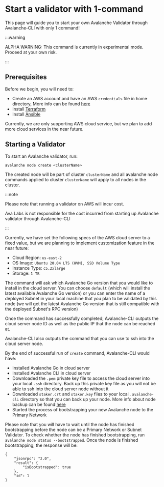 # Start a validator with 1-command

This page will guide you to start your own Avalanche Validator through Avalanche-CLI with only 
1 command!

:::warning

ALPHA WARNING: This command is currently in experimental mode. Proceed at your own risk.

:::

## Prerequisites

Before we begin, you will need to: 
- Create an AWS account and have an AWS `credentials` file in home directory, More info can be 
found [here](https://docs.aws.amazon.com/sdkref/latest/guide/file-format.html#file-format-creds)
- Install [Terraform](https://developer.hashicorp.com/terraform/tutorials/aws-get-started/install-cli)
- Install [Ansible](https://crunchify.com/how-to-install-ansible-on-macos/)

Currently, we are only supporting AWS cloud service, but we plan to add more cloud services in the
near future.

## Starting a Validator

To start an Avalanche validator, run:

```shell
avalanche node create <clusterName>
```

The created node will be part of cluster `clusterName` and all avalanche node commands applied to 
cluster `clusterName` will apply to all nodes in the cluster.

:::note

Please note that running a validator on AWS will incur cost. 

Ava Labs is not responsible for the cost incurred from starting up Avalanche validator through 
Avalanche-CLI

:::

Currently, we have set the following specs of the AWS cloud server to a fixed value, but we are 
planning to implement customization feature in the near future: 
- Cloud Region: `us-east-2`
- OS Image: `Ubuntu 20.04 LTS (HVM), SSD Volume Type`
- Instance Type: `c5.2xlarge`
- Storage: `1 TB`

The command will ask which Avalanche Go version that you would like to install in the cloud server. 
You can choose `default` (which will install the latest available Avalanche Go version) or you can
enter the name of a deployed Subnet in your local machine that you plan to be validated by this
node (we will get the latest Avalanche Go version that is still compatible with the deployed
Subnet's RPC version)
    
Once the command has successfully completed, Avalanche-CLI outputs the cloud server node ID as well 
as the public IP that the node can be reached at. 

Avalanche-CLI also outputs the command that you can use to ssh into the cloud server node.

By the end of successful run of `create` command, Avalanche-CLI would have:
- Installed Avalanche Go in cloud server
- Installed Avalanche CLI in cloud server
- Downloaded the `.pem` private key file to access the cloud server into your local `.ssh` directory.
  Back up this private key file as you will not be able to ssh into the cloud server node without it
- Downloaded `staker.crt` and `staker.key` files to your local `.avalanche-cli` directory so that
  you can back up your node. More info about node backup can be found [here](./node-backup-and-restore.md)
- Started the process of bootstrapping your new Avalanche node to the Primary Network


Please note that you will have to wait until the node has finished bootstrapping before the node can be a 
Primary Network or Subnet Validator. To check whether the node has finished bootstrapping, run 
`avalanche node status --bootstrapped`. Once the node is finished bootstrapping, the response will be:

```text
{
    "jsonrpc": "2.0",
    "result": {
        "isBootstrapped": true
    },
    "id": 1
}
```


